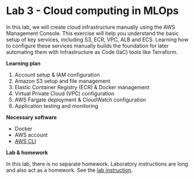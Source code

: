 # Lab 3 - Cloud computing in MLOps

In this lab, we will create cloud infrastructure manually using the AWS Management Console. 
This exercise will help you understand the basic setup of key services, including S3, ECR, VPC, ALB and ECS. 
Learning how to configure these services manually builds the foundation for 
later automating them with Infrastructure as Code (IaC) tools like Terraform.

**Learning plan**
1. Account setup & IAM configuration
2. Amazon S3 setup and file management
3. Elastic Container Registry (ECR) & Docker management
4. Virtual Private Cloud (VPC) configuration
5. AWS Fargate deployment & CloudWatch configuration
6. Application testing and monitoring


**Necessary software**
- Docker
- AWS account
- [AWS CLI](https://docs.aws.amazon.com/cli/latest/userguide/getting-started-install.html)

**Lab & homework**

In this lab, there is no separate homework. Laboratory instructions are long and also act
as a homework. See the [lab instruction](LAB_INSTRUCTION.pdf).
